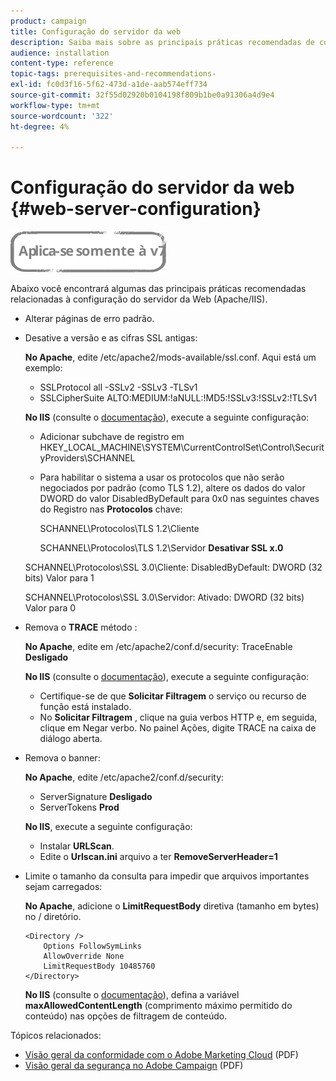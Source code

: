 ```yaml
---
product: campaign
title: Configuração do servidor da web
description: Saiba mais sobre as principais práticas recomendadas de configuração do servidor da Web.
audience: installation
content-type: reference
topic-tags: prerequisites-and-recommendations-
exl-id: fc0d3f16-5f62-473d-a1de-aab574eff734
source-git-commit: 32f55d02920b0104198f809b1be0a91306a4d9e4
workflow-type: tm+mt
source-wordcount: '322'
ht-degree: 4%

---
```


# Configuração do servidor da web {#web-server-configuration}

![](../../assets/v7-only.svg)

Abaixo você encontrará algumas das principais práticas recomendadas relacionadas à configuração do servidor da Web (Apache/IIS).

* Alterar páginas de erro padrão.

* Desative a versão e as cifras SSL antigas:

   **No Apache**, edite /etc/apache2/mods-available/ssl.conf. Aqui está um exemplo:

   * SSLProtocol all -SSLv2 -SSLv3 -TLSv1
   * SSLCipherSuite ALTO:MEDIUM:!aNULL:!MD5:!SSLv3:!SSLv2:!TLSv1

   **No IIS** (consulte o [documentação](https://support.microsoft.com/en-us/kb/245030)), execute a seguinte configuração:

   * Adicionar subchave de registro em HKEY_LOCAL_MACHINE\SYSTEM\CurrentControlSet\Control\SecurityProviders\SCHANNEL
   * Para habilitar o sistema a usar os protocolos que não serão negociados por padrão (como TLS 1.2), altere os dados do valor DWORD do valor DisabledByDefault para 0x0 nas seguintes chaves do Registro nas **Protocolos** chave:

      SCHANNEL\Protocolos\TLS 1.2\Cliente

      SCHANNEL\Protocolos\TLS 1.2\Servidor
   **Desativar SSL x.0**

   SCHANNEL\Protocolos\SSL 3.0\Cliente: DisabledByDefault: DWORD (32 bits) Valor para 1

   SCHANNEL\Protocolos\SSL 3.0\Servidor: Ativado: DWORD (32 bits) Valor para 0

* Remova o **TRACE** método :

   **No Apache**, edite em /etc/apache2/conf.d/security: TraceEnable **Desligado**

   **No IIS** (consulte o [documentação](https://www.iis.net/configreference/system.webserver/security/requestfiltering/verbs)), execute a seguinte configuração:

   * Certifique-se de que **Solicitar Filtragem** o serviço ou recurso de função está instalado.
   * No **Solicitar Filtragem** , clique na guia verbos HTTP e, em seguida, clique em Negar verbo. No painel Ações, digite TRACE na caixa de diálogo aberta.

* Remova o banner:

   **No Apache**, edite /etc/apache2/conf.d/security:

   * ServerSignature **Desligado**
   * ServerTokens **Prod**

   **No IIS**, execute a seguinte configuração:

   * Instalar **URLScan**.
   * Edite o **Urlscan.ini** arquivo a ter **RemoveServerHeader=1**


* Limite o tamanho da consulta para impedir que arquivos importantes sejam carregados:

   **No Apache**, adicione o **LimitRequestBody** diretiva (tamanho em bytes) no / diretório.

   ```
   <Directory />
       Options FollowSymLinks
       AllowOverride None
       LimitRequestBody 10485760
   </Directory>
   ```

   **No IIS** (consulte o [documentação](https://www.iis.net/configreference/system.webserver/security/requestfiltering/requestlimits)), defina a variável **maxAllowedContentLength** (comprimento máximo permitido do conteúdo) nas opções de filtragem de conteúdo.

Tópicos relacionados:

* [Visão geral da conformidade com o Adobe Marketing Cloud](https://experienceleague.adobe.com/docs/core-services/assets/Adobe-Marketing-Cloud-Privacy-and-Security-Overview.pdf) (PDF)
* [Visão geral da segurança no Adobe Campaign](https://wwwimages.adobe.com/content/dam/acom/en/marketing-cloud/campaign/pdfs/54658.en.campaign.wp.adb-security.pdf) (PDF)
